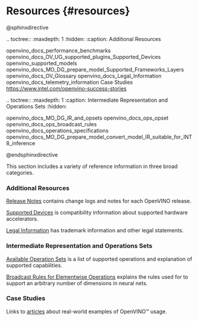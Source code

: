 # Resources {#resources}


@sphinxdirective

.. toctree::
   :maxdepth: 1
   :hidden:
   :caption: Additional Resources

   openvino_docs_performance_benchmarks
   openvino_docs_OV_UG_supported_plugins_Supported_Devices
   openvino_supported_models
   openvino_docs_MO_DG_prepare_model_Supported_Frameworks_Layers
   openvino_docs_OV_Glossary
   openvino_docs_Legal_Information
   openvino_docs_telemetry_information
   Case Studies <https://www.intel.com/openvino-success-stories>

.. toctree::
   :maxdepth: 1
   :caption: Intermediate Representation and Operations Sets
   :hidden:

   openvino_docs_MO_DG_IR_and_opsets
   openvino_docs_ops_opset
   openvino_docs_ops_broadcast_rules
   openvino_docs_operations_specifications
   openvino_docs_MO_DG_prepare_model_convert_model_IR_suitable_for_INT8_inference


@endsphinxdirective


This section includes a variety of reference information in three broad categories.

### Additional Resources
[Release Notes](https://software.intel.com/content/www/us/en/develop/articles/openvino-relnotes.html) contains change logs and notes for each OpenVINO release.

[Supported Devices](../OV_Runtime_UG/supported_plugins/Supported_Devices.md) is compatibility information about supported hardware accelerators.

[Legal Information](../Legal_Information.md) has trademark information and other legal statements.

### Intermediate Representation and Operations Sets
[Available Operation Sets](../ops/opset.md) is a list of supported operations and explanation of supported capabilities.

[Broadcast Rules for Elementwise Operations](../ops/broadcast_rules.md) explains the rules used for to support an arbitrary number of dimensions in neural nets.

### Case Studies
Links to [articles](https://www.intel.com/openvino-success-stories) about real-world examples of OpenVINO™ usage.
